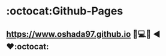 # :octocat:Github-Pages  
## https://www.oshada97.github.io :bust_in_silhouette::computer::iphone: :arrow_backward::heart::octocat:
